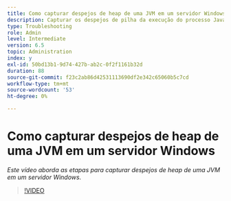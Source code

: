 ```yaml
---
title: Como capturar despejos de heap de uma JVM em um servidor Windows
description: Capturar os despejos de pilha da execução do processo Java em um servidor Windows
type: Troubleshooting
role: Admin
level: Intermediate
version: 6.5
topic: Administration
index: y
exl-id: 50bd13b1-9d74-427b-ab2c-0f2f1161b32d
duration: 88
source-git-commit: f23c2ab86d42531113690df2e342c65060b5c7cd
workflow-type: tm+mt
source-wordcount: '53'
ht-degree: 0%

---
```


# Como capturar despejos de heap de uma JVM em um servidor Windows

*Este vídeo aborda as etapas para capturar despejos de heap de uma JVM em um servidor Windows.*

>[!VIDEO](https://video.tv.adobe.com/v/335490?quality=12&learn=on)
